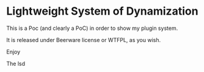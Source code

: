 # Lightweight System of Dynamization

This is a Poc (and clearly a PoC) in order to show my plugin system.

It is released under Beerware license or WTFPL, as you wish.


Enjoy

The lsd
